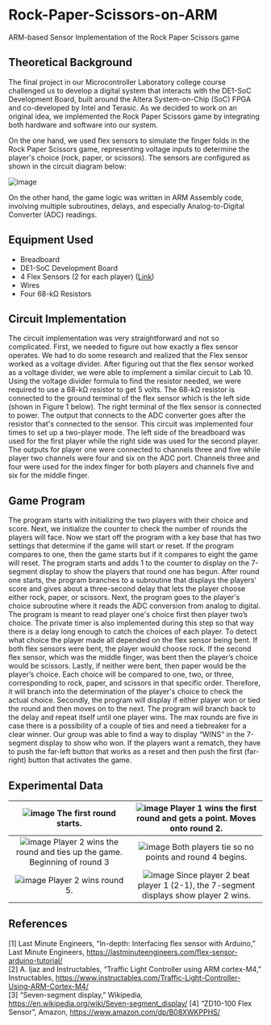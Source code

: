 # Rock-Paper-Scissors-on-ARM
ARM-based Sensor Implementation of the Rock Paper Scissors game

## Theoretical Background
The final project in our Microcontroller Laboratory college course challenged us to develop a digital system that interacts with the DE1-SoC Development Board, built around the Altera System-on-Chip (SoC) FPGA and co-developed by Intel and Terasic. As we decided to work on an original idea, we implemented the Rock Paper Scissors game by integrating both hardware and software into our system.

On the one hand, we used flex sensors to simulate the finger folds in the Rock Paper Scissors game, representing voltage inputs to determine the player's choice (rock, paper, or scissors). The sensors are configured as shown in the circuit diagram below:

![image](https://github.com/DanielGeb22/Rock-Paper-Scissors-on-ARM/assets/21247188/57221fc6-b6df-4249-8462-3a92a769e282)

On the other hand, the game logic was written in ARM Assembly code, involving multiple subroutines, delays, and especially Analog-to-Digital Converter (ADC) readings.

## Equipment Used
- Breadboard
- DE1-SoC Development Board
- 4 Flex Sensors (2 for each player) ([Link](https://a.co/d/ceoM3K0))
- Wires
- Four 68-kΩ Resistors

## Circuit Implementation
The circuit implementation was very straightforward and not so complicated. First, we needed to figure out how exactly a flex sensor operates. We had to do some research and realized that the Flex sensor worked as a voltage divider. After figuring out that the flex sensor worked as a voltage divider, we were able to implement a similar circuit to Lab 10. Using the voltage divider formula to find the resistor needed, we were required to use a 68-kΩ resistor to get 5 volts. The 68-kΩ resistor is connected to the ground terminal of the flex sensor which is the left side (shown in Figure 1 below). The right terminal of the flex sensor is connected to power. The output that connects to the ADC converter goes after the resistor that's connected to the sensor. This circuit was implemented four times to set up a two-player mode. The left side of the
breadboard was used for the first player while the right side was used for the second player. The outputs for player one were connected to channels three and five while player two channels were
four and six on the ADC port. Channels three and four were used for the index finger for both players and channels five and six for the middle finger.

## Game Program
The program starts with initializing the two players with their choice and score. Next, we initialize the counter to check the number of rounds the players will face. Now we start off the program with a key base that has two settings that determine if the game will start or reset. If the program compares to one, then the game starts but if it compares to eight the game will reset. The program starts and adds 1 to the counter to display on the 7-segment display to show the players that round one has begun. After round one starts, the program branches to a subroutine that displays the players’ score and gives about a three-second delay that lets the player choose either rock, paper, or scissors. Next, the program goes to the player's choice subroutine where it reads the ADC conversion from analog to digital. The program is meant to read player one's choice first then player two’s choice. The private timer is also implemented during this step so that way there is a delay long enough to catch the choices of each player.
To detect what choice the player made all depended on the flex sensor being bent. If both flex sensors were bent, the player would choose rock. If the second flex sensor, which was the middle finger, was bent then the player’s choice would be scissors. Lastly, if neither were bent, then paper would be the player’s choice. Each choice will be compared to one, two, or three, corresponding to rock, paper, and scissors in that specific order. Therefore, it will branch into the determination of the player's choice to check the actual choice. Secondly, the program will display if either player won or tied the round and then moves on to the next. The program will branch back to the delay and repeat itself until one player wins. The max rounds are five in case there is a possibility of a couple of ties and need a tiebreaker for a clear winner. Our group was able to find a way to display “WINS” in the 7-segment display to show who won. If the players want a rematch, they have to push the far-left button that works as a reset and then push the first (far-right) button that activates the game.

## Experimental Data
 
| ![image](https://github.com/DanielGeb22/Rock-Paper-Scissors-on-ARM/assets/21247188/0190a6c7-27cd-4dbd-a279-b300b0e7001e)  The first round starts. | ![image](https://github.com/DanielGeb22/Rock-Paper-Scissors-on-ARM/assets/21247188/1303c6c0-6e82-49f7-a1af-f94e940a232c) Player 1 wins the first round and gets a point. Moves onto round 2. |
:-------------------------:|:-------------------------:
![image](https://github.com/DanielGeb22/Rock-Paper-Scissors-on-ARM/assets/21247188/cf9b9010-8cca-400f-800a-3338f4b7a19a) Player 2 wins the round and ties up the game. Beginning of round 3  |  ![image](https://github.com/DanielGeb22/Rock-Paper-Scissors-on-ARM/assets/21247188/1867ccd7-97d8-4d08-a83c-b408d7fca85d) Both players tie so no points and round 4 begins. |
![image](https://github.com/DanielGeb22/Rock-Paper-Scissors-on-ARM/assets/21247188/256f4707-b3b0-4f39-a71c-9e11a7bfa44d) Player 2 wins round 5.  |  ![image](https://github.com/DanielGeb22/Rock-Paper-Scissors-on-ARM/assets/21247188/f5a8bf44-54ed-443d-a6d6-45e0269ccb00) Since player 2 beat player 1 (2-1), the 7-segment displays show player 2 wins. |

## References
[1] Last Minute Engineers, “In-depth: Interfacing flex sensor with Arduino,” Last Minute Engineers, https://lastminuteengineers.com/flex-sensor-arduino-tutorial/  
[2] A. Ijaz and Instructables, “Traffic Light Controller using ARM cortex-M4,” Instructables, https://www.instructables.com/Traffic-Light-Controller-Using-ARM-Cortex-M4/  
[3] “Seven-segment display,” Wikipedia, https://en.wikipedia.org/wiki/Seven-segment_display/
[4] “ZD10-100 Flex Sensor”, Amazon, https://www.amazon.com/dp/B08XWKPPHS/
